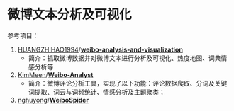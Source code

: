 # 微博文本分析及可视化

参考项目：

1. [HUANGZHIHAO1994](https://github.com/HUANGZHIHAO1994)/**[weibo-analysis-and-visualization](https://github.com/HUANGZHIHAO1994/weibo-analysis-and-visualization)**
   - 简介：抓取微博数据并对微博文本进行分析及可视化、热度地图、词典情感分析等
2. [KimMeen](https://github.com/KimMeen)/**[Weibo-Analyst](https://github.com/KimMeen/Weibo-Analyst)**
   - 简介：微博评论分析工具，实现了以下功能：评论数据爬取、分词及关键词提取、词云与词频统计、情感分析及主题聚类；
3. [nghuyong](https://github.com/nghuyong)/**[WeiboSpider](https://github.com/nghuyong/WeiboSpider)**



